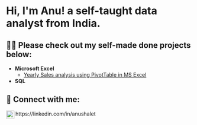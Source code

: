 <h1>Hi, I'm Anu! a self-taught data analyst from India.

<h2>👨‍💻 Please check out my self-made done projects below:</h2>

- <b>Microsoft Excel</b>
  - [Yearly Sales analysis using PivotTable in MS Excel](https://github.com/Shaletanu/MSExcel-Projects)
- <b>SQL</b>


<h2> 🤳 Connect with me:</h2>
<img align="left" alt="JoshMadakor | LinkedIn" width="22px" src="https://cdn.jsdelivr.net/npm/simple-icons@v3/icons/linkedin.svg" />https://linkedin.com/in/anushalet

